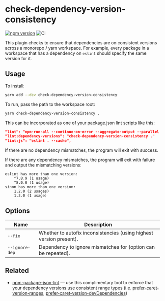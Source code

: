 # check-dependency-version-consistency

[![npm version](https://badge.fury.io/js/check-dependency-version-consistency.svg)](https://badge.fury.io/js/check-dependency-version-consistency)
![CI](https://github.com/bmish/check-dependency-version-consistency/workflows/CI/badge.svg)

This plugin checks to ensure that dependencies are on consistent versions across a monorepo / yarn workspace. For example, every package in a workspace that has a dependency on `eslint` should specify the same version for it.

## Usage

To install:

```sh
yarn add --dev check-dependency-version-consistency
```

To run, pass the path to the workspace root:

```sh
yarn check-dependency-version-consistency .
```

This can be incorporated as one of your package.json lint scripts like this:

```json
"lint": "npm-run-all --continue-on-error --aggregate-output --parallel lint:*",
"lint:dependency-versions": "check-dependency-version-consistency ."
"lint:js": "eslint . --cache",
```

If there are no dependency mismatches, the program will exit with success.

If there are any dependency mismatches, the program will exit with failure and output the mismatching versions:

```pt
eslint has more than one version:
    ^7.8.9 (1 usage)
    ^8.0.0 (1 usage)
sinon has more than one version:
    1.2.0 (2 usages)
    1.3.0 (1 usage)
```

## Options

| Name | Description |
| --- | --- |
| `--fix` | Whether to autofix inconsistencies (using highest version present). |
| `--ignore-dep` | Dependency to ignore mismatches for (option can be repeated). |

## Related

* [npm-package-json-lint](https://github.com/tclindner/npm-package-json-lint) — use this complimentary tool to enforce that your dependency versions use consistent range types (i.e. [prefer-caret-version-ranges](https://npmpackagejsonlint.org/docs/en/rules/dependencies/prefer-caret-version-dependencies), [prefer-caret-version-devDependencies](https://npmpackagejsonlint.org/docs/en/rules/dependencies/prefer-caret-version-devdependencies))
